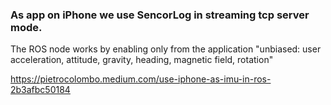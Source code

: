 ### As app on iPhone we use SencorLog in streaming tcp server mode.

The ROS node works by enabling only from the application "unbiased: user acceleration, attitude, gravity, heading, magnetic field, rotation"

https://pietrocolombo.medium.com/use-iphone-as-imu-in-ros-2b3afbc50184

